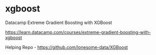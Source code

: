 # xgboost
Datacamp Extreme Gradient Boosting with XGBoost

https://learn.datacamp.com/courses/extreme-gradient-boosting-with-xgboost

Helping Repo - https://github.com/lonesome-data/XGBoost
